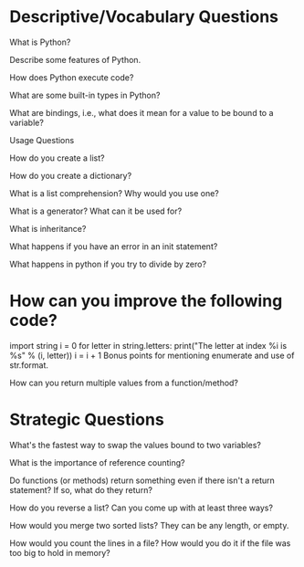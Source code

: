 # Descriptive/Vocabulary Questions

What is Python?

Describe some features of Python.

How does Python execute code?

What are some built-in types in Python?

What are bindings, i.e., what does it mean for a value to be bound to a variable?

Usage Questions

How do you create a list?

How do you create a dictionary?

What is a list comprehension? Why would you use one?

What is a generator? What can it be used for?

What is inheritance?

What happens if you have an error in an init statement?

What happens in python if you try to divide by zero?

# How can you improve the following code?

import string
i = 0
for letter in string.letters:
    print("The letter at index %i is %s" % (i, letter))
    i = i + 1
Bonus points for mentioning enumerate and use of str.format.

How can you return multiple values from a function/method?

# Strategic Questions

What's the fastest way to swap the values bound to two variables?

What is the importance of reference counting?

Do functions (or methods) return something even if there isn't a return statement? If so, what do they return?

How do you reverse a list? Can you come up with at least three ways?

How would you merge two sorted lists? They can be any length, or empty.

How would you count the lines in a file? How would you do it if the file was too big to hold in memory?
